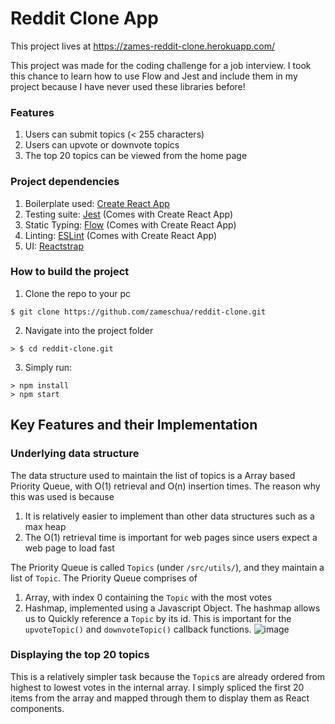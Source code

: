 # Reddit Clone App
This project lives at https://zames-reddit-clone.herokuapp.com/

This project was made for the coding challenge for a job interview.
I took this chance to learn how to use Flow and Jest and include them in my project because I have never used these libraries before!

### Features
1. Users can submit topics (< 255 characters)
2. Users can upvote or downvote topics
3. The top 20 topics can be viewed from the home page

### Project dependencies
1. Boilerplate used: [Create React App](https://github.com/facebook/create-react-app)
2. Testing suite: [Jest](https://facebook.github.io/jest/) (Comes with Create React App)
3. Static Typing: [Flow](https://flow.org/) (Comes with Create React App)
4. Linting: [ESLint](https://eslint.org/) (Comes with Create React App)
5. UI: [Reactstrap](https://reactstrap.github.io/)

### How to build the project
1. Clone the repo to your pc
```
$ git clone https://github.com/zameschua/reddit-clone.git
```
2. Navigate into the project folder
```
> $ cd reddit-clone.git
```
3. Simply run:
```
> npm install
> npm start
```

## Key Features and their Implementation
### Underlying data structure
The data structure used to maintain the list of topics is a Array based Priority Queue, with O(1) retrieval and O(n) insertion times.
The reason why this was used is because
1. It is relatively easier to implement than other data structures such as a max heap
2. The O(1) retrieval time is important for web pages since users expect a web page to load fast

The Priority Queue is called `Topics` (under `/src/utils/`), and they maintain a list of `Topic`.
The Priority Queue comprises of
1. Array, with index 0 containing the `Topic` with the most votes
2. Hashmap, implemented using a Javascript Object. The hashmap allows us to Quickly reference a `Topic` by its id. This is important for the `upvoteTopic()` and `downvoteTopic()` callback functions.
![image](https://user-images.githubusercontent.com/18271085/35744085-6002883a-087a-11e8-981e-91b0dfca85f5.png)

### Displaying the top 20 topics
This is a relatively simpler task because the `Topic`s are already ordered from highest to lowest votes in the internal array. I simply spliced the first 20 items from the array and mapped through them to display them as React components.
